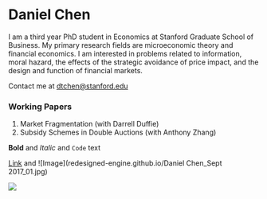
# Daniel Chen
I am a third year PhD student in Economics at Stanford Graduate School of Business. My primary research fields are microeconomic theory and financial economics. I am interested in problems related to information, moral hazard, the effects of the strategic avoidance of price impact, and the design and function of financial markets. 

Contact me at dtchen@stanford.edu

### Working Papers

1. Market Fragmentation (with Darrell Duffie)
2. Subsidy Schemes in Double Auctions (with Anthony Zhang)

**Bold** and _Italic_ and `Code` text

[Link](url) and ![Image](redesigned-engine.github.io/Daniel Chen_Sept 2017_01.jpg)

<img src="http://via.placeholder.com/350x400">
